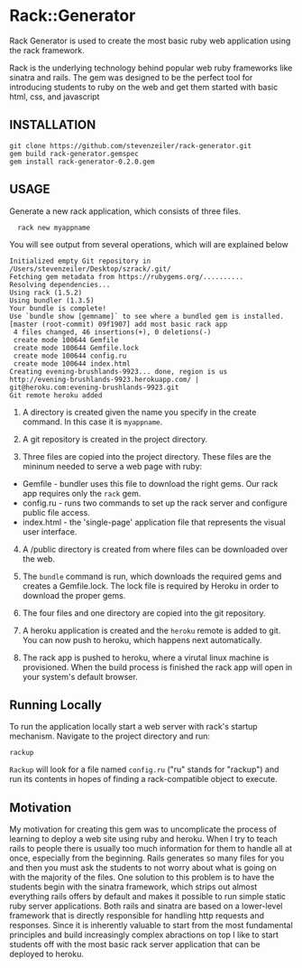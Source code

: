 # Rack::Generator

Rack Generator is used to create the most basic ruby web application using the rack framework.

Rack is the underlying technology behind popular web ruby frameworks like sinatra and rails. The gem was designed to be the perfect tool for introducing students to ruby on the web and get them started with basic html, css, and javascript

## INSTALLATION

    git clone https://github.com/stevenzeiler/rack-generator.git
    gem build rack-generator.gemspec
    gem install rack-generator-0.2.0.gem

## USAGE

Generate a new rack application, which consists of three files.

	  rack new myappname
  
You will see output from several operations, which will are explained below

    Initialized empty Git repository in /Users/stevenzeiler/Desktop/szrack/.git/
    Fetching gem metadata from https://rubygems.org/..........
    Resolving dependencies...
    Using rack (1.5.2) 
    Using bundler (1.3.5) 
    Your bundle is complete!
    Use `bundle show [gemname]` to see where a bundled gem is installed.
    [master (root-commit) 09f1907] add most basic rack app
     4 files changed, 46 insertions(+), 0 deletions(-)
     create mode 100644 Gemfile
     create mode 100644 Gemfile.lock
     create mode 100644 config.ru
     create mode 100644 index.html
    Creating evening-brushlands-9923... done, region is us
    http://evening-brushlands-9923.herokuapp.com/ | git@heroku.com:evening-brushlands-9923.git
    Git remote heroku added

1. A directory is created given the name you specify in the create command. In this case it is `myappname`.

2. A git repository is created in the project directory.

3. Three files are copied into the project directory. These files are the mininum needed to serve a web page with ruby:

  - Gemfile - bundler uses this file to download the right gems. Our rack app requires only the `rack` gem.
  - config.ru - runs two commands to set up the rack server and configure public file access.
  - index.html - the 'single-page' application file that represents the visual user interface.

4. A /public directory is created from where files can be downloaded over the web.

5. The `bundle` command is run, which downloads the required gems and creates a Gemfile.lock. The lock file is required by Heroku in order to download the proper gems.

6. The four files and one directory are copied into the git repository.

7. A heroku application is created and the `heroku` remote is added to git. You can now push to heroku, which happens next automatically.

8. The rack app is pushed to heroku, where a virutal linux machine is provisioned. When the build process is finished the rack app will open in your system's default browser.


## Running Locally

To run the application locally start a web server with rack's startup mechanism. Navigate to the project directory and run:

    rackup

`Rackup` will look for a file named `config.ru` ("ru" stands for "rackup") and run its contents in hopes of finding a rack-compatible object to execute.

    
## Motivation

My motivation for creating this gem was to uncomplicate the process of learning to deploy a web site using ruby and heroku. When I try to teach rails to people there is usually too much information for them to handle all at once, especially from the beginning. Rails generates so many files for you and then you must ask the students to not worry about what is going on with the majority of the files. One solution to this problem is to have the students begin with the sinatra framework, which strips out almost everything rails offers by default and makes it possible to run simple static ruby server applications. Both rails and sinatra are based on a lower-level framework that is directly responsible for handling http requests and responses. Since it is inherently valuable to start from the most fundamental principles and build increasingly complex abractions on top I like to start students off with the most basic rack server application that can be deployed to heroku. 

